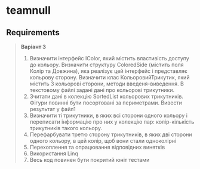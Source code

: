 # teamnull

## Requirements

> **Варіант 3**
> 1) Визначити інтерфейс IColor, який містить властивість доступу до кольору. Визначити структуру ColoredSide (містить поля Колір та Довжина), яка реалізує цей інтерфейс і представляє кольрову сторону. Визначити клас КольоровийТрикутик, який містить 3 кольорові сторони, методи введеня-виведення. В текстовому файлі задані дані про кольорові трикутники.
> 2) Зчитати дані в колекцію SortedList кольорових трикутників. Фігури повинні бути посортовані за периметрами. Вивести результат у файл1
> 3) Визначити ті трикутники, в яких всі сторони одного кольору і переписати інформацію про них у колекцію пар: колір-кількість трикутників такого кольору. 
> 4) Перефарбувати третю сторону трикутників, в яких дві сторони одного кольору, в цей колір, щоб вони стали одноколірні 
> 5) Перехоплення та опрацювання відповідних винятків
> 6) Використання Linq
> 7) Весь код повинен бути покритий юніт тестами 
